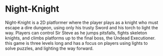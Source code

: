 # Night-Knight
 
 
 Night-Knight is a 2D platformer where the player plays as a knight who must escape a dire dungeon, using only his trusty Sword and his torch to light the way. Players can control Sir Steve as he jumps pitsfalls, fights skeleton knights, and climbs platforms up to the final boss, the Undead Executioner. this game is three levels long and has a focus on players using  lights to solve puzzles, and lighting the way forward.
